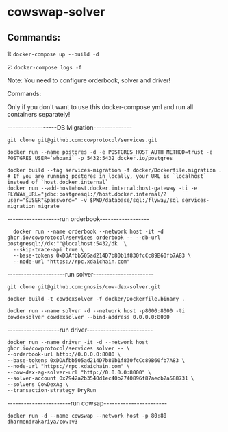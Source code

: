 # cowswap-solver

## Commands:

1: ```docker-compose up --build -d```

2: ```docker-compose logs -f```

Note: You need to configure orderbook, solver and driver!


Commands:

Only if you don't want to use this docker-compose.yml and run all containers separately! 


------------------DB Migration--------------

```
git clone git@github.com:cowprotocol/services.git

docker run --name postgres -d -e POSTGRES_HOST_AUTH_METHOD=trust -e POSTGRES_USER=`whoami` -p 5432:5432 docker.io/postgres

docker build --tag services-migration -f docker/Dockerfile.migration .
# If you are running postgres in locally, your URL is `localhost` instead of `host.docker.internal`
docker run --add-host=host.docker.internal:host-gateway -ti -e FLYWAY_URL="jdbc:postgresql://host.docker.internal/?user="$USER"&password=" -v $PWD/database/sql:/flyway/sql services-migration migrate

```

-------------------run orderbook------------------

```
  docker run --name orderbook --network host -it -d ghcr.io/cowprotocol/services orderbook -- --db-url postgresql://dk:""@localhost:5432/dk  \
  --skip-trace-api true \
  --base-tokens 0xDDAfbb505ad214D7b80b1f830fcCc89B60fb7A83 \
  --node-url "https://rpc.xdaichain.com"

```

---------------------run solver----------------------

```
git clone git@github.com:gnosis/cow-dex-solver.git

docker build -t cowdexsolver -f docker/Dockerfile.binary .

docker run --name solver -d --network host -p8000:8000 -ti cowdexsolver cowdexsolver --bind-address 0.0.0.0:8000

```

-------------------run driver------------------------

```
docker run --name driver -it -d --network host ghcr.io/cowprotocol/services solver -- \
--orderbook-url http://0.0.0.0:8080 \
--base-tokens 0xDDAfbb505ad214D7b80b1f830fcCc89B60fb7A83 \
--node-url "https://rpc.xdaichain.com" \
--cow-dex-ag-solver-url "http://0.0.0.0:8000" \
--solver-account 0x7942a2b3540d1ec40b2740896f87aecb2a588731 \
--solvers CowDexAg \
--transaction-strategy DryRun
```


-----------------------run cowsap-----------------------

```
docker run -d --name cowswap --network host -p 80:80 dharmendrakariya/cow:v3
```
